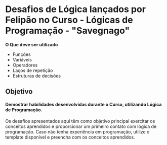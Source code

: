 
# Desafios de Lógica lançados por Felipão no Curso - Lógicas de Programação - "Savegnago"

**O Que deve ser utilizado**

- Funções
- Variáveis
- Operadores
- Laços de repetição
- Estruturas de decisões

## Objetivo

#### Demostrar habilidades desenvolvidas durante o Curso, utilizando Lógica de Programação.
Os desafios apresentados aqui têm como objetivo principal exercitar os conceitos aprendidos e proporcionar um primeiro contato com lógica de programação. Caso não tenha experiência em programação, utilize o template disponível e preencha com os conceitos aprendidos.
